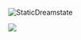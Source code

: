 <p align="left"><img src="https://komarev.com/ghpvc/?username=StaticDreamstate&label=Total%20de%20visualizações&color=0e75b6&style=flat" alt="StaticDreamstate" /></p> 


<p align="left"><img src="https://cdn.jsdelivr.net/gh/devicons/devicon/icons/c/c-original.svg" /></p>
